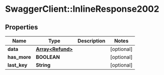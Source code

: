 # SwaggerClient::InlineResponse2002

## Properties
Name | Type | Description | Notes
------------ | ------------- | ------------- | -------------
**data** | [**Array&lt;Refund&gt;**](Refund.md) |  | [optional] 
**has_more** | **BOOLEAN** |  | [optional] 
**last_key** | **String** |  | [optional] 

